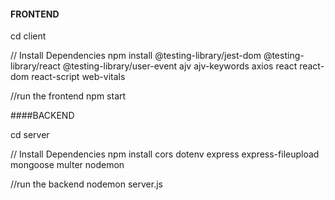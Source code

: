 #### FRONTEND 

cd client


  // Install Dependencies
npm install @testing-library/jest-dom @testing-library/react @testing-library/user-event ajv ajv-keywords axios react react-dom react-script web-vitals

  //run the frontend
npm start


####BACKEND 

cd server 

  // Install Dependencies
npm install cors dotenv express express-fileupload  mongoose multer nodemon

  //run the backend
nodemon server.js
